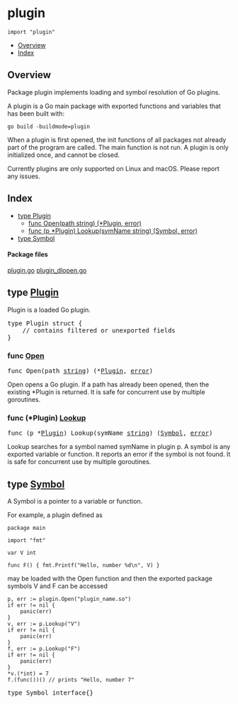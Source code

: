 

# plugin
`import "plugin"`

* [Overview](#pkg-overview)
* [Index](#pkg-index)

## <a id="pkg-overview">Overview</a>
Package plugin implements loading and symbol resolution of Go plugins.

A plugin is a Go main package with exported functions and variables that
has been built with:


	go build -buildmode=plugin

When a plugin is first opened, the init functions of all packages not
already part of the program are called. The main function is not run.
A plugin is only initialized once, and cannot be closed.

Currently plugins are only supported on Linux and macOS.
Please report any issues.




## <a id="pkg-index">Index</a>
* [type Plugin](#Plugin)
  * [func Open(path string) (*Plugin, error)](#Open)
  * [func (p *Plugin) Lookup(symName string) (Symbol, error)](#Plugin.Lookup)
* [type Symbol](#Symbol)




#### <a id="pkg-files">Package files</a>
[plugin.go](https://golang.org/src/plugin/plugin.go) [plugin_dlopen.go](https://golang.org/src/plugin/plugin_dlopen.go) 








## <a id="Plugin">type</a> [Plugin](https://golang.org/src/plugin/plugin.go?s=720:902#L11)
Plugin is a loaded Go plugin.


<pre>type Plugin struct {
    <span class="comment">// contains filtered or unexported fields</span>
}
</pre>









### <a id="Open">func</a> [Open](https://golang.org/src/plugin/plugin.go?s=1065:1104#L21)
<pre>func Open(path <a href="/pkg/builtin/#string">string</a>) (*<a href="#Plugin">Plugin</a>, <a href="/pkg/builtin/#error">error</a>)</pre>
Open opens a Go plugin.
If a path has already been opened, then the existing *Plugin is returned.
It is safe for concurrent use by multiple goroutines.






### <a id="Plugin.Lookup">func</a> (\*Plugin) [Lookup](https://golang.org/src/plugin/plugin.go?s=1346:1401#L29)
<pre>func (p *<a href="#Plugin">Plugin</a>) Lookup(symName <a href="/pkg/builtin/#string">string</a>) (<a href="#Symbol">Symbol</a>, <a href="/pkg/builtin/#error">error</a>)</pre>
Lookup searches for a symbol named symName in plugin p.
A symbol is any exported variable or function.
It reports an error if the symbol is not found.
It is safe for concurrent use by multiple goroutines.




## <a id="Symbol">type</a> [Symbol](https://golang.org/src/plugin/plugin.go?s=2020:2043#L62)
A Symbol is a pointer to a variable or function.

For example, a plugin defined as


	package main
	
	import "fmt"
	
	var V int
	
	func F() { fmt.Printf("Hello, number %d\n", V) }

may be loaded with the Open function and then the exported package
symbols V and F can be accessed


	p, err := plugin.Open("plugin_name.so")
	if err != nil {
		panic(err)
	}
	v, err := p.Lookup("V")
	if err != nil {
		panic(err)
	}
	f, err := p.Lookup("F")
	if err != nil {
		panic(err)
	}
	*v.(*int) = 7
	f.(func())() // prints "Hello, number 7"


<pre>type Symbol interface{}</pre>














